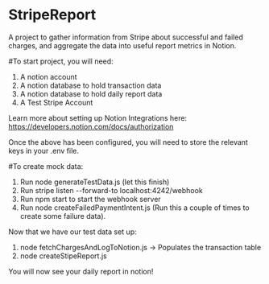# StripeReport
A project to gather information from Stripe about successful and failed charges, and aggregate the data into useful report metrics in Notion.

#To start project, you will need:
1. A notion account
2. A notion database to hold transaction data
3. A notion database to hold daily report data
4. A Test Stripe Account

Learn more about setting up Notion Integrations here: https://developers.notion.com/docs/authorization

Once the above has been configured, you will need to store the relevant keys in your .env file.

#To create mock data:
1. Run node generateTestData.js (let this finish)
2. Run stripe listen --forward-to localhost:4242/webhook
3. Run npm start to start the webhook server
4. Run node createFailedPaymentIntent.js (Run this a couple of times to create some failure data).

Now that we have our test data set up:
1. node fetchChargesAndLogToNotion.js -> Populates the transaction table
2. node createStipeReport.js

You will now see your daily report in notion!
